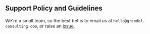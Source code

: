 ## Support Policy and Guidelines

We're a small team, so the best bet is to email us at `hello@grendel-consulting.com`, or raise an [issue](https://github.com/grendel-consulting/www.onibi.co.uk/issues).
